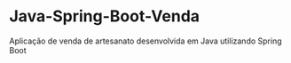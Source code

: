 # Java-Spring-Boot-Venda
Aplicação de venda de artesanato desenvolvida em Java utilizando Spring Boot
